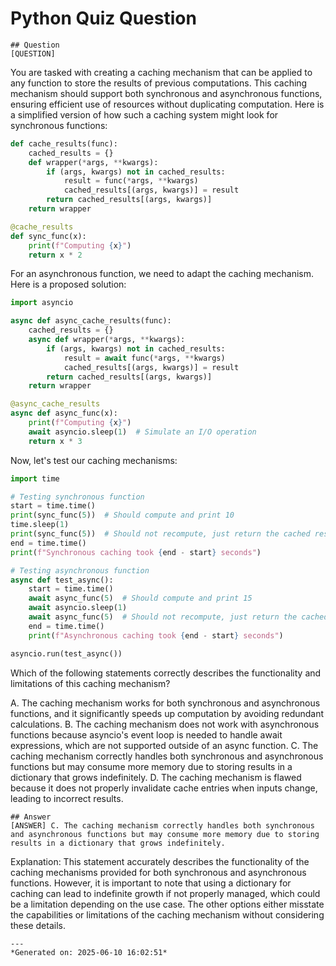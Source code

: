 # Python Quiz Question
    
    ## Question
    [QUESTION]  
You are tasked with creating a caching mechanism that can be applied to any function to store the results of previous computations. This caching mechanism should support both synchronous and asynchronous functions, ensuring efficient use of resources without duplicating computation. Here is a simplified version of how such a caching system might look for synchronous functions:

```python
def cache_results(func):
    cached_results = {}
    def wrapper(*args, **kwargs):
        if (args, kwargs) not in cached_results:
            result = func(*args, **kwargs)
            cached_results[(args, kwargs)] = result
        return cached_results[(args, kwargs)]
    return wrapper

@cache_results
def sync_func(x):
    print(f"Computing {x}")
    return x * 2
```

For an asynchronous function, we need to adapt the caching mechanism. Here is a proposed solution:

```python
import asyncio

async def async_cache_results(func):
    cached_results = {}
    async def wrapper(*args, **kwargs):
        if (args, kwargs) not in cached_results:
            result = await func(*args, **kwargs)
            cached_results[(args, kwargs)] = result
        return cached_results[(args, kwargs)]
    return wrapper

@async_cache_results
async def async_func(x):
    print(f"Computing {x}")
    await asyncio.sleep(1)  # Simulate an I/O operation
    return x * 3
```

Now, let's test our caching mechanisms:

```python
import time

# Testing synchronous function
start = time.time()
print(sync_func(5))  # Should compute and print 10
time.sleep(1)
print(sync_func(5))  # Should not recompute, just return the cached result
end = time.time()
print(f"Synchronous caching took {end - start} seconds")

# Testing asynchronous function
async def test_async():
    start = time.time()
    await async_func(5)  # Should compute and print 15
    await asyncio.sleep(1)
    await async_func(5)  # Should not recompute, just return the cached result
    end = time.time()
    print(f"Asynchronous caching took {end - start} seconds")

asyncio.run(test_async())
```

Which of the following statements correctly describes the functionality and limitations of this caching mechanism?

A. The caching mechanism works for both synchronous and asynchronous functions, and it significantly speeds up computation by avoiding redundant calculations.
B. The caching mechanism does not work with asynchronous functions because asyncio's event loop is needed to handle await expressions, which are not supported outside of an async function.
C. The caching mechanism correctly handles both synchronous and asynchronous functions but may consume more memory due to storing results in a dictionary that grows indefinitely.
D. The caching mechanism is flawed because it does not properly invalidate cache entries when inputs change, leading to incorrect results.
    
    ## Answer
    [ANSWER] C. The caching mechanism correctly handles both synchronous and asynchronous functions but may consume more memory due to storing results in a dictionary that grows indefinitely.

Explanation: This statement accurately describes the functionality of the caching mechanisms provided for both synchronous and asynchronous functions. However, it is important to note that using a dictionary for caching can lead to indefinite growth if not properly managed, which could be a limitation depending on the use case. The other options either misstate the capabilities or limitations of the caching mechanism without considering these details.
    
    ---
    *Generated on: 2025-06-10 16:02:51*
    
